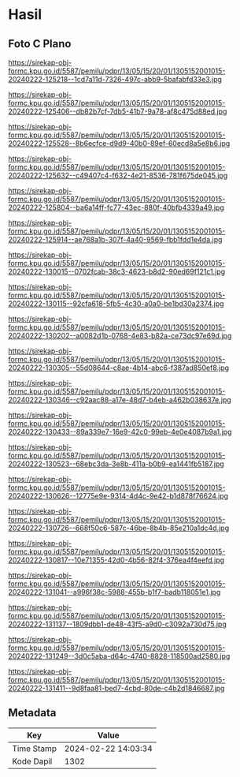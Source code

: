 # Hasil

## Foto C Plano

https://sirekap-obj-formc.kpu.go.id/5587/pemilu/pdpr/13/05/15/20/01/1305152001015-20240222-125218--1cd7a11d-7326-497c-abb9-5bafabfd33e3.jpg

https://sirekap-obj-formc.kpu.go.id/5587/pemilu/pdpr/13/05/15/20/01/1305152001015-20240222-125406--db82b7cf-7db5-41b7-9a78-af8c475d88ed.jpg

https://sirekap-obj-formc.kpu.go.id/5587/pemilu/pdpr/13/05/15/20/01/1305152001015-20240222-125528--8b6ecfce-d9d9-40b0-89ef-60ecd8a5e8b6.jpg

https://sirekap-obj-formc.kpu.go.id/5587/pemilu/pdpr/13/05/15/20/01/1305152001015-20240222-125632--c49407c4-f632-4e21-8536-781f675de045.jpg

https://sirekap-obj-formc.kpu.go.id/5587/pemilu/pdpr/13/05/15/20/01/1305152001015-20240222-125804--ba6a14ff-fc77-43ec-880f-40bfb4339a49.jpg

https://sirekap-obj-formc.kpu.go.id/5587/pemilu/pdpr/13/05/15/20/01/1305152001015-20240222-125914--ae768a1b-307f-4a40-9569-fbb1fdd1e4da.jpg

https://sirekap-obj-formc.kpu.go.id/5587/pemilu/pdpr/13/05/15/20/01/1305152001015-20240222-130015--0702fcab-38c3-4623-b8d2-90ed69f121c1.jpg

https://sirekap-obj-formc.kpu.go.id/5587/pemilu/pdpr/13/05/15/20/01/1305152001015-20240222-130115--92cfa618-5fb5-4c30-a0a0-be1bd30a2374.jpg

https://sirekap-obj-formc.kpu.go.id/5587/pemilu/pdpr/13/05/15/20/01/1305152001015-20240222-130202--a0082d1b-0768-4e83-b82a-ce73dc97e69d.jpg

https://sirekap-obj-formc.kpu.go.id/5587/pemilu/pdpr/13/05/15/20/01/1305152001015-20240222-130305--55d08644-c8ae-4b14-abc6-f387ad850ef8.jpg

https://sirekap-obj-formc.kpu.go.id/5587/pemilu/pdpr/13/05/15/20/01/1305152001015-20240222-130346--c92aac88-a17e-48d7-b4eb-a462b038637e.jpg

https://sirekap-obj-formc.kpu.go.id/5587/pemilu/pdpr/13/05/15/20/01/1305152001015-20240222-130433--89a339e7-16e9-42c0-99eb-4e0e4087b9a1.jpg

https://sirekap-obj-formc.kpu.go.id/5587/pemilu/pdpr/13/05/15/20/01/1305152001015-20240222-130523--68ebc3da-3e8b-411a-b0b9-ea1441fb5187.jpg

https://sirekap-obj-formc.kpu.go.id/5587/pemilu/pdpr/13/05/15/20/01/1305152001015-20240222-130626--12775e9e-9314-4d4c-9e42-b1d878f76624.jpg

https://sirekap-obj-formc.kpu.go.id/5587/pemilu/pdpr/13/05/15/20/01/1305152001015-20240222-130726--668f50c6-587c-46be-8b4b-85e210a1dc4d.jpg

https://sirekap-obj-formc.kpu.go.id/5587/pemilu/pdpr/13/05/15/20/01/1305152001015-20240222-130817--10e71355-42d0-4b56-82f4-376ea4f4eefd.jpg

https://sirekap-obj-formc.kpu.go.id/5587/pemilu/pdpr/13/05/15/20/01/1305152001015-20240222-131041--a996f38c-5988-455b-b1f7-badb118051e1.jpg

https://sirekap-obj-formc.kpu.go.id/5587/pemilu/pdpr/13/05/15/20/01/1305152001015-20240222-131137--1809dbb1-de48-43f5-a9d0-c3092a730d75.jpg

https://sirekap-obj-formc.kpu.go.id/5587/pemilu/pdpr/13/05/15/20/01/1305152001015-20240222-131249--3d0c5aba-d64c-4740-8828-118500ad2580.jpg

https://sirekap-obj-formc.kpu.go.id/5587/pemilu/pdpr/13/05/15/20/01/1305152001015-20240222-131411--9d8faa81-bed7-4cbd-80de-c4b2d1846687.jpg


## Metadata

| Key        | Value               |
| ---------- | ------------------- |
| Time Stamp | 2024-02-22 14:03:34 |
| Kode Dapil | 1302                |




